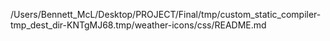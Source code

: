 /Users/Bennett_McL/Desktop/PROJECT/Final/tmp/custom_static_compiler-tmp_dest_dir-KNTgMJ68.tmp/weather-icons/css/README.md